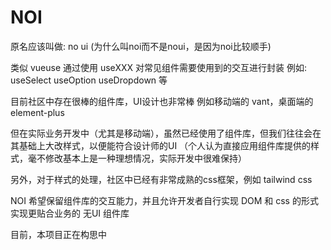 # NOI

原名应该叫做: no ui (为什么叫noi而不是noui，是因为noi比较顺手)

类似 vueuse
通过使用 useXXX 对常见组件需要使用到的交互进行封装
例如: useSelect useOption useDropdown 等

目前社区中存在很棒的组件库，UI设计也非常棒
例如移动端的 vant，桌面端的 element-plus

但在实际业务开发中（尤其是移动端），虽然已经使用了组件库，但我们往往会在其基础上大改样式，以便能符合设计师的UI
（个人认为直接应用组件库提供的样式，毫不修改基本上是一种理想情况，实际开发中很难保持）

另外，对于样式的处理，社区中已经有非常成熟的css框架，例如 tailwind css

NOI 希望保留组件库的交互能力，并且允许开发者自行实现 DOM 和 css 的形式实现更贴合业务的 无UI 组件库

目前，本项目正在构思中
